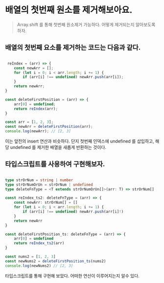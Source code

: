 # 배열의 첫번째 원소를 제거해보아요.

> Array.shift 를 통해 첫번째 원소제거 가능하다. 어떻게 제거되는지 알아보도록 하자.

## 배열의 첫번째 요소를 제거하는 코드는 다음과 같다.

```javascript

 reIndex = (arr) => {
    const newArr = [];
    for (let i = 0; i < arr.length; i += 1) {
        if (arr[i] !== undefined) newArr.push(arr[i]);
    }
    return newArr;
}

const deleteFirstPosition = (arr) => {
    arr[0] = undefined;
    return reIndex(arr);
}

const arr = [1, 2, 3];
const newArr = deleteFirstPosition(arr);
console.log(newArr); // [2, 3]

```
 
 이는 앞전의 insert 연산과 비슷하다.
 단지 첫번째 인덱스에 undefined 를 삽입하고, 해당 undefined 를 제거한 배열을 새롭게 반환하는 것이다.

## 타입스크립트를 사용하여 구현해보자. 

```typescript

type strOrNum = string | number
type strOrNumOrUn = strOrNum | undefined
type deleteFnType = <T extends strOrNumOrUn[]>(arr: T) => strOrNum[] 

const reIndex_ts2: deleteFnType = (arr) => {
    const newArr: strOrNum[] = [] 
    for (let i = 0; i < arr.length; i += 1) {
        if (arr[i] !== undefined) newArr.push(arr[i]!)
    }
    return newArr
}

const deleteFirstPosition_ts: deleteFnType = (arr) => {
    arr[0] = undefined
    return reIndex_ts2(arr)
}

const nums2 = [1, 2, 3]
const newNums2 = deleteFirstPosition_ts(nums2)
console.log(newNums2) // [2, 3]

```

타입스크립트를 통해 구현해 보았다.
어떠한 연산이 이루어지는지 알수 있다.